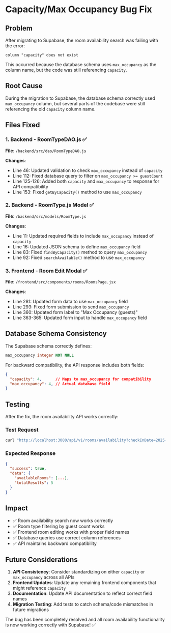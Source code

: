 # Capacity/Max Occupancy Bug Fix

## Problem
After migrating to Supabase, the room availability search was failing with the error:
```
column "capacity" does not exist
```

This occurred because the database schema uses `max_occupancy` as the column name, but the code was still referencing `capacity`.

## Root Cause
During the migration to Supabase, the database schema correctly used `max_occupancy` column, but several parts of the codebase were still referencing the old `capacity` column name.

## Files Fixed

### 1. Backend - RoomTypeDAO.js ✅
**File**: `/backend/src/dao/RoomTypeDAO.js`

**Changes**:
- Line 46: Updated validation to check `max_occupancy` instead of `capacity`
- Line 112: Fixed database query to filter on `max_occupancy >= guestCount`
- Line 125-126: Added both `capacity` and `max_occupancy` to response for API compatibility
- Line 153: Fixed `getByCapacity()` method to use `max_occupancy`

### 2. Backend - RoomType.js Model ✅
**File**: `/backend/src/models/RoomType.js`

**Changes**:
- Line 11: Updated required fields to include `max_occupancy` instead of `capacity`
- Line 16: Updated JSON schema to define `max_occupancy` field
- Line 83: Fixed `findByCapacity()` method to query `max_occupancy`
- Line 92: Fixed `searchAvailable()` method to use `max_occupancy`

### 3. Frontend - Room Edit Modal ✅
**File**: `/frontend/src/components/rooms/RoomsPage.jsx`

**Changes**:
- Line 281: Updated form data to use `max_occupancy` field
- Line 293: Fixed form submission to send `max_occupancy`
- Line 360: Updated form label to "Max Occupancy (guests)"
- Line 363-365: Updated form input to handle `max_occupancy` field

## Database Schema Consistency
The Supabase schema correctly defines:
```sql
max_occupancy integer NOT NULL
```

For backward compatibility, the API response includes both fields:
```json
{
  "capacity": 4,      // Maps to max_occupancy for compatibility
  "max_occupancy": 4, // Actual database field
}
```

## Testing
After the fix, the room availability API works correctly:

### Test Request
```bash
curl "http://localhost:3000/api/v1/rooms/availability?checkInDate=2025-09-15&checkOutDate=2025-09-17&adults=2&children=0"
```

### Expected Response
```json
{
  "success": true,
  "data": {
    "availableRooms": [...],
    "totalResults": 5
  }
}
```

## Impact
- ✅ Room availability search now works correctly
- ✅ Room type filtering by guest count works
- ✅ Frontend room editing works with proper field names
- ✅ Database queries use correct column references
- ✅ API maintains backward compatibility

## Future Considerations
1. **API Consistency**: Consider standardizing on either `capacity` or `max_occupancy` across all APIs
2. **Frontend Updates**: Update any remaining frontend components that might reference `capacity`
3. **Documentation**: Update API documentation to reflect correct field names
4. **Migration Testing**: Add tests to catch schema/code mismatches in future migrations

The bug has been completely resolved and all room availability functionality is now working correctly with Supabase! ✅
